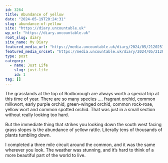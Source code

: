 ```yaml
---
id: 3264
title: Abundance of yellow
date: "2024-05-19T20:24:31"
slug: abundance-of-yellow
site: "https://diary.uncountable.uk"
wp_url: "https://diary.uncountable.uk"
root_slug: diary
site_name: My Diary
featured_media_url: "https://media.uncountable.uk/diary/2024/05/21202514/IMG20240519101158.webp"
featured_media_srcset: "https://media.uncountable.uk/diary/2024/05/21202514/IMG20240519101158-300x169.webp 300w, https://media.uncountable.uk/diary/2024/05/21202514/IMG20240519101158-1024x576.webp 1024w, https://media.uncountable.uk/diary/2024/05/21202514/IMG20240519101158-150x150.webp 150w, https://media.uncountable.uk/diary/2024/05/21202514/IMG20240519101158-640x360.webp 640w, https://media.uncountable.uk/diary/2024/05/21202514/IMG20240519101158.webp 2000w"
type: post
category:
  - name: Just Life
    slug: just-life
    id: 1
tag: []
---
```



<p>The grasslands at the top of Rodborough are always worth a special trip at this time of year.  There are so many species .... fragrant orchid, common milkwort, early purple orchid, green-winged orchid, common rock-rose, yellow wort and common spotted orchid.  That was just in a small section without really looking too hard.</p>



<p>But the immediate thing that strikes you looking down the south west facing grass slopes is the abundance of yellow rattle.  Literally tens of thousands of plants tumbling down. </p>



<p>I completed a three mile circuit around the common, and it was the same wherever you look.  The weather was stunning, and it&#8217;s hard to think of a more beautiful part of the world to live.</p>
